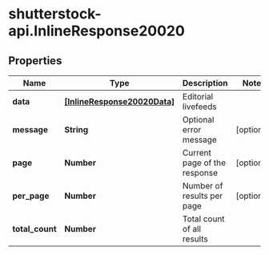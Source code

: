# shutterstock-api.InlineResponse20020

## Properties
Name | Type | Description | Notes
------------ | ------------- | ------------- | -------------
**data** | [**[InlineResponse20020Data]**](InlineResponse20020Data.md) | Editorial livefeeds | 
**message** | **String** | Optional error message | [optional] 
**page** | **Number** | Current page of the response | [optional] 
**per_page** | **Number** | Number of results per page | [optional] 
**total_count** | **Number** | Total count of all results | 


